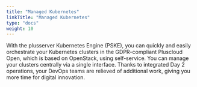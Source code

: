 ```yaml
---
title: "Managed Kubernetes"
linkTitle: "Managed Kubernetes"
type: "docs"
weight: 10
---
```


With the plusserver Kubernetes Engine (PSKE), you can quickly and easily orchestrate your Kubernetes clusters in the GDPR-compliant Pluscloud Open, which is based on OpenStack, using self-service. You can manage your clusters centrally via a single interface. Thanks to integrated Day 2 operations, your DevOps teams are relieved of additional work, giving you more time for digital innovation.
